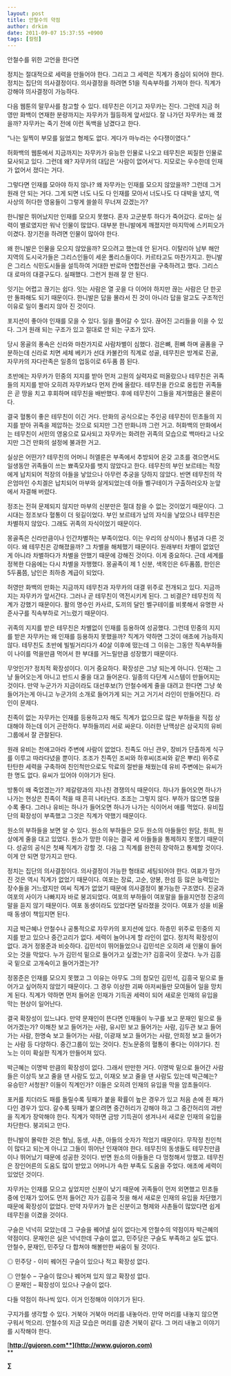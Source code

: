 ```yaml
---
layout: post
title: 안철수의 약점
author: drkim
date: 2011-09-07 15:37:55 +0900
tags: [컬럼]
---
```

  
  
안철수를 위한 고언을 한다면 

정치는 절대적으로 세력을 만들어야 한다. 그리고 그 세력은 직계가 중심이 되어야 한다. 정치는 집단의 의사결정이다. 의사결정을 하려면 51을 직속부하를 가져야 한다. 직계가 강해야 의사결정이 가능하다. 

다음 웹툰의 말무사를 참고할 수 있다. 테무친은 이기고 자무카는 진다. 그런데 지금 허영만 화백이 연재한 분량까지는 자무카가 월등하게 앞서있다. 잘 나가던 자무카는 왜 졌을까? 자무카는 죽기 전에 이런 독백을 남겼다고 한다. 

“나는 일찍이 부모를 잃었고 형제도 없다. 게다가 마누라는 수다쟁이였다.” 

허화백의 웹툰에서 지금까지는 자무카가 유능한 인물로 나오고 테무친은 찌질한 인물로 묘사되고 있다. 그런데 왜? 자무카의 대답은 ‘사람이 없어서’다. 지모로는 우수한데 인재가 없어서 졌다는 거다. 

그렇다면 인재를 모아야 하지 않나? 왜 자무카는 인재를 모으지 않았을까? 그런데 그거 원래 안 되는 거다. 그게 되면 너도 나도 다 인재를 모아서 너도나도 다 대박을 냈지, 역사상의 허다한 영웅들이 그렇게 쓸쓸히 무너져 갔겠는가? 

한니발은 뛰어났지만 인재를 모으지 못했다. 혼자 고군분투 하다가 죽어갔다. 로마는 실력이 별로였지만 워낙 인물이 많았다. 대부분 한니발에게 깨졌지만 마지막에 스키피오가 이겼다. 장기전을 하려면 인물이 많아야 한다. 

왜 한니발은 인물을 모으지 않았을까? 모으려고 했는데 안 된거다. 이탈리아 남부 해안지역의 도시국가들은 그리스인들이 세운 폴리스들이다. 카르타고도 마찬가지고. 한니발은 그리스 식민도시들을 설득하여 거대한 반로마 연합전선을 구축하려고 했다. 그리스 대 로마의 대결구도다. 실패했다. 그런거 원래 잘 안 된다. 

잇기는 어렵고 끊기는 쉽다. 잇는 사람은 열 곳을 다 이어야 하지만 끊는 사람은 단 한곳만 돌파해도 되기 때문이다. 한니발은 답을 몰라서 진 것이 아니라 답을 알고도 구조적인 이유로 일이 풀리지 않아 진 것이다. 

포지션이 좋아야 인재를 모을 수 있다. 일을 풀어갈 수 있다. 끊어진 고리들을 이을 수 있다. 그거 원래 되는 구조가 있고 절대로 안 되는 구조가 있다. 

당시 몽골의 풍속은 신라와 마찬가지로 사람차별이 심했다. 검은뼈, 흰뼈 하며 골품을 구분하는데 신라로 치면 세체 베키가 선대 카불칸의 직계로 성골, 테무친은 방계로 진골, 자무카의 자다란족은 일종의 업둥이로 6두품 쯤 된다. 

초반에는 자무카가 민중의 지지를 받아 먼저 고원의 실력자로 떠올랐으나 테무친은 귀족들의 지지를 받아 오히려 자무카보다 먼저 칸에 올랐다. 테무친을 칸으로 옹립한 귀족들은 곧 땅을 치고 후회하며 테무친을 배반했다. 후에 테무친이 그들을 제거했음은 물론이다. 

결국 혈통이 좋은 테무친이 이긴 거다. 만화의 공식으로는 주인공 테무친이 민초들의 지지를 받아 귀족을 제압하는 것으로 되지만 그건 만화니까 그런 거고. 허화백의 만화에서는 테무친이 서민의 영웅으로 묘사되고 자무카는 화려한 귀족의 모습으로 백마타고 나오지만 그건 만화의 설정에 불과한 거고. 

실상은 어떤가? 테무친의 어머니 허엘룬은 부족에서 추방되어 온갖 고초를 겪으면서도 일생동안 귀족들이 쓰는 뾰족모자를 벗지 않았다고 한다. 테무친의 부인 보르테는 적장에게 납치되어 적장의 아들을 낳았으나 아무런 추궁을 당하지 않았다. 반면 테무친의 작은엄마인 수치겔은 납치되어 마부와 살게되었는데 아들 벨구테이가 구출하러오자 눈앞에서 자결해 버렸다. 

정조는 전혀 문제되지 않지만 마부의 신분만은 절대 참을 수 없는 것이었기 때문이다. 그 시대는 정조보다 혈통이 더 윗길이었다. 부인 보르테가 남의 자식을 낳았으나 테무친은 차별하지 않았다. 그래도 귀족의 자식이었기 때문이다. 

몽골족은 신라만큼이나 인간차별하는 부족이었다. 이는 우리의 상식이나 통념과 다른 것이다. 왜 테무친은 강해졌을까? 그 차별을 해체했기 때문이다. 원래부터 차별이 없었던게 아니라 차별하다가 차별을 안했기 때문에 강해진 것이다. 이게 중요하다. 근데 세계를 정복한 다음에는 다시 차별을 자행했다. 몽골족이 제 1 신분, 색목인은 6두품쯤, 한인은 5두품쯤, 남인은 최하층 계급이 되었다. 

허영만 화백의 만화는 지금까지 테무친과 자무카의 대결 위주로 전개되고 있다. 지금까지는 자무카가 앞서간다. 그러나 곧 테무친이 역전시키게 된다. 그 비결은? 테무친의 직계가 강했기 때문이다. 활의 명수인 카사르, 도끼의 달인 벨구테이를 비롯해서 유명한 사준사구를 직속부하로 거느렸기 때문이다. 

귀족의 지지를 받은 테무친은 차별없이 인재를 등용하여 성공했다. 그런데 민중의 지지를 받은 자무카는 왜 인재를 등용하지 못했을까? 직계가 약하면 그것이 애초에 가능하지 않다. 테무친도 초반에 빌빌거리다가 40살 이후에 떴는데 그 이유는 그동안 직속부하들이 나이를 먹을만큼 먹어서 한 부대를 거느릴만큼 성장했기 때문이다. 

무엇인가? 정치적 확장성이다. 이거 중요하다. 확장성은 그냥 되는게 아니다. 인재는 그냥 들어오는게 아니고 반드시 줄을 대고 들어온다. 일종의 다단계 시스템이 만들어지는 것이다. 만약 누군가가 지금이라도 대선후보(?) 안철수에게 줄을 대려고 한다면 그냥 쑥 들어가는게 아니고 누군가의 소개로 들어가게 되는 거고 거기서 라인이 만들어진다. 라인이 문제다. 

친족이 없는 자무카는 인재를 등용하고자 해도 직계가 없으므로 많은 부하들을 직접 상대해야 하는데 이거 곤란하다. 부하들끼리 서로 싸운다. 이러한 난맥상은 삼국지의 유비그룹에서 잘 관찰된다. 

원래 유비는 천애고아라 주변에 사람이 없었다. 친족도 아닌 관우, 장비가 단촐하게 식구를 이루고 따라다녔을 뿐이다. 조조가 친족인 조씨와 하후씨(조씨와 같은 뿌리) 위주로 탄탄한 세력을 구축하여 친인척만으로도 막료의 절반을 채웠는데 유비 주변에는 유씨가 한 명도 없다. 유씨가 있어야 이야기가 된다. 

방통이 왜 죽었겠는가? 제갈량과의 지나친 경쟁의식 때문이다. 하나가 들어오면 하나가 나가는 현상은 친족이 적을 때 흔히 나타난다. 조조는 그렇지 않다. 부하가 많으면 많을수록 좋다. 그러나 유비는 하나가 들어오면 하나가 나가는 식이어서 애를 먹었다. 유비집단의 확장성이 부족했고 그것은 직계가 약했기 때문이다. 

원소의 부하들을 보면 알 수 있다. 원소의 부하들은 모두 원소의 아들들인 원담, 원희, 원상에게 줄을 대고 있었다. 원소가 망한 이유는 결국 세 아들들을 통제하지 못했기 때문이다. 성공의 공식은 첫째 직계가 강할 것. 다음 그 직계를 완전히 장악하고 통제할 것이다. 이게 안 되면 망가지고 만다. 

정치는 집단의 의사결정이다. 의사결정이 가능한 형태로 세팅되어야 한다. 여포가 망가진 것은 역시 직계가 없었기 때문이다. 여포는 장료, 고순, 양봉, 한섬 등 많은 능력있는 장수들을 거느렸지만 여씨 직계가 없었기 때문에 의사결정이 불가능한 구조였다. 진궁과 여포의 사이가 나빠지자 바로 붕괴되었다. 여포의 부하들이 여포말을 들을지언정 진궁의 말을 듣지 않기 때문이다. 여포 동생이라도 있었다면 달라졌을 것이다. 여포가 성을 비울 때 동생이 책임지면 된다. 

지금 박근혜나 안철수나 공통적으로 자무카의 포지션에 있다. 하층민 위주로 민중의 지지를 받고 있으나 중간고리가 없다. 세력이 늘어나게 할 라인이 없다. 정치적 확장성이 없다. 과거 정몽준과 비슷하다. 김민석이 뛰어들었으나 김민석은 오히려 새 인물이 들어오는 것을 막았다. 누가 김민석 밑으로 들어가고 싶겠는가? 김흥국이 웃겼다. 누가 김흥국 밑으로 고개숙이고 들어가겠는가? 

정몽준은 인재를 모으지 못했고 그 이유는 아무도 그의 참모인 김민석, 김흥국 밑으로 들어가고 싶어하지 않았기 때문이다. 그 경우 이상한 괴짜 아저씨들만 모여들어 일을 망치게 된다. 직계가 약하면 먼저 들어온 인재가 기득권 세력이 되어 새로운 인재의 유입을 막는 현상이 일어난다. 

결국 확장성이 있느냐다. 만약 문재인이 뜬다면 인재들이 누구를 보고 문재인 밑으로 들어가겠는가? 이해찬 보고 들어가는 사람, 유시민 보고 들어가는 사람, 김두관 보고 들어가는 사람, 한명숙 보고 들어가는 사람, 이광재 보고 들어가는 사람, 안희정 보고 들어가는 사람 등 다양하다. 중간그룹이 있는 것이다. 친노문중의 혈통이 좋다는 이야기다. 친노는 이미 확실한 직계가 만들어져 있다. 

박근혜는 이명박 만큼의 확장성이 없다. 그래서 만만한 거다. 이명박 밑으로 들어간 사람들은 이상득 보고 줄을 댄 사람도 있고, 이재오 보고 줄을 댄 사람도 있는데 박근혜는? 유승민? 서청원? 이들이 직계인가? 이들은 오히려 인재의 유입을 막을 암초들이다. 

포커를 치더라도 패를 돌릴수록 뒷패가 붙을 확률이 높은 경우가 있고 처음 손에 쥔 패가 다인 경우가 있다. 갈수록 뒷패가 붙으려면 중간허리가 강해야 하고 그 중간허리의 과반을 직계가 장악해야 한다. 직계가 약하면 금방 기득권이 생겨나서 새로운 인재의 유입을 차단한다. 붕괴되고 만다. 

한니발이 몰락한 것은 형님, 동생, 사촌, 아들의 숫자가 적었기 때문이다. 무작정 친인척이 많다고 되는게 아니고 그들이 뛰어난 인재여야 한다. 테무친의 동생들도 테무친만큼이나 뛰어났기 때문에 성공한 것이다. 반면 원소의 아들들은 다 멍청해서 망했고. 테무친은 장인어른의 도움도 많이 받았고 어머니가 속한 부족도 도움을 주었다. 애초에 세력이 있었던 것이다. 

자무카는 인재를 모으고 싶었지만 신분이 낮기 때문에 귀족들이 먼저 외면했고 민초들 중에 인재가 있어도 먼저 들어간 자가 김흥국 짓을 해서 새로운 인재의 유입을 차단했기 때문에 확장성이 없었다. 만약 자무카가 높은 신분이고 형제와 사촌들이 많았다면 쉽게 테무친을 이겼을 것이다. 

구슬은 넉넉히 모았는데 그 구슬을 꿰어낼 실이 없다는게 안철수의 약점이자 박근혜의 약점이다. 문재인은 실은 넉넉한데 구슬이 없고, 민주당은 구슬도 부족하고 실도 없다. 안철수, 문재인, 민주당 다 합쳐야 해볼만한 싸움이 될 것이다. 

◎ 민주당 - 이미 꿰어진 구슬이 있으나 적고 확장성 없다.

  
◎ 안철수 – 구슬이 많으나 꿰어져 있지 않고 확장성 없다.  
◎ 문재인 – 확장성이 있으나 구슬이 없다. 

다들 약점이 하나씩 있다. 이거 인정해야 이야기가 된다. 

구지가를 생각할 수 있다. 거북아 거북아 머리를 내놓아라. 만약 머리를 내놓지 않으면 구워서 먹으리. 안철수의 지금 모습은 머리를 감춘 거북이 같다. 그 머리 내놓고 이야기를 시작해야 한다. 






  




[**http://gujoron.com**](http://www.gujoron.com)**  
** 

**∑**